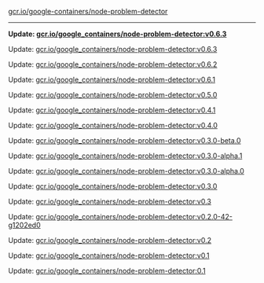 [gcr.io/google-containers/node-problem-detector](https://hub.docker.com/r/cruse/node-problem-detector/tags/) 

----
**Update: [gcr.io/google_containers/node-problem-detector:v0.6.3](https://hub.docker.com/r/cruse/node-problem-detector/tags/)**

Update: [gcr.io/google_containers/node-problem-detector:v0.6.3](https://hub.docker.com/r/cruse/node-problem-detector/tags/)

Update: [gcr.io/google_containers/node-problem-detector:v0.6.2](https://hub.docker.com/r/cruse/node-problem-detector/tags/)

Update: [gcr.io/google_containers/node-problem-detector:v0.6.1](https://hub.docker.com/r/cruse/node-problem-detector/tags/)

Update: [gcr.io/google_containers/node-problem-detector:v0.5.0](https://hub.docker.com/r/cruse/node-problem-detector/tags/)

Update: [gcr.io/google_containers/node-problem-detector:v0.4.1](https://hub.docker.com/r/cruse/node-problem-detector/tags/)

Update: [gcr.io/google_containers/node-problem-detector:v0.4.0](https://hub.docker.com/r/cruse/node-problem-detector/tags/)

Update: [gcr.io/google_containers/node-problem-detector:v0.3.0-beta.0](https://hub.docker.com/r/cruse/node-problem-detector/tags/)

Update: [gcr.io/google_containers/node-problem-detector:v0.3.0-alpha.1](https://hub.docker.com/r/cruse/node-problem-detector/tags/)

Update: [gcr.io/google_containers/node-problem-detector:v0.3.0-alpha.0](https://hub.docker.com/r/cruse/node-problem-detector/tags/)

Update: [gcr.io/google_containers/node-problem-detector:v0.3.0](https://hub.docker.com/r/cruse/node-problem-detector/tags/)

Update: [gcr.io/google_containers/node-problem-detector:v0.3](https://hub.docker.com/r/cruse/node-problem-detector/tags/)

Update: [gcr.io/google_containers/node-problem-detector:v0.2.0-42-g1202ed0](https://hub.docker.com/r/cruse/node-problem-detector/tags/)

Update: [gcr.io/google_containers/node-problem-detector:v0.2](https://hub.docker.com/r/cruse/node-problem-detector/tags/)

Update: [gcr.io/google_containers/node-problem-detector:v0.1](https://hub.docker.com/r/cruse/node-problem-detector/tags/)

Update: [gcr.io/google_containers/node-problem-detector:0.1](https://hub.docker.com/r/cruse/node-problem-detector/tags/)

